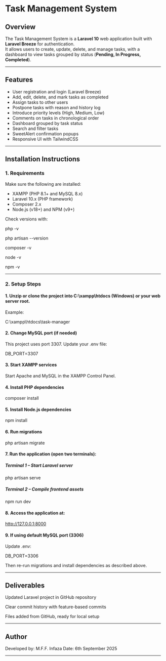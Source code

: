 # Task Management System  

## Overview  
The Task Management System is a **Laravel 10** web application built with **Laravel Breeze** for authentication.  
It allows users to create, update, delete, and manage tasks, with a dashboard to view tasks grouped by status (**Pending, In Progress, Completed**).  

---

## Features  
- User registration and login (Laravel Breeze)  
- Add, edit, delete, and mark tasks as completed  
- Assign tasks to other users  
- Postpone tasks with reason and history log  
- Introduce priority levels (High, Medium, Low)  
- Comments on tasks in chronological order  
- Dashboard grouped by task status  
- Search and filter tasks  
- SweetAlert confirmation popups  
- Responsive UI with TailwindCSS  

---

## Installation Instructions  

### 1. Requirements  
Make sure the following are installed:  
- XAMPP (PHP 8.1+ and MySQL 8.x)  
- Laravel 10.x (PHP framework)  
- Composer 2.x  
- Node.js (v18+) and NPM (v9+)  

Check versions with:  

php -v

php artisan --version

composer -v

node -v

npm -v


---

### 2. Setup Steps

#### 1. Unzip or clone the project into C:\xampp\htdocs (Windows) or your web server root.
Example:

C:\xampp\htdocs\task-manager


#### 2. Change MySQL port (if needed)
This project uses port 3307. Update your .env file:

DB_PORT=3307


#### 3. Start XAMPP services

Start Apache and MySQL in the XAMPP Control Panel.



#### 4. Install PHP dependencies

composer install


#### 5. Install Node.js dependencies

npm install


#### 6. Run migrations

php artisan migrate


#### 7. Run the application (open two terminals):

##### Terminal 1 – Start Laravel server

php artisan serve

##### Terminal 2 – Compile frontend assets

npm run dev



#### 8. Access the application at:
http://127.0.0.1:8000


#### 9. If using default MySQL port (3306)
Update .env:

DB_PORT=3306

Then re-run migrations and install dependencies as described above.

---

## Deliverables

Updated Laravel project in GitHub repository

Clear commit history with feature-based commits

Files added from GitHub, ready for local setup


---

## Author

Developed by: M.F.F. Infaza
Date: 6th September 2025

---
